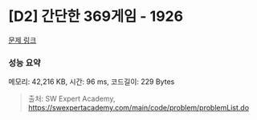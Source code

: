 # [D2] 간단한 369게임 - 1926 

[문제 링크](https://swexpertacademy.com/main/code/problem/problemDetail.do?contestProbId=AV5PTeo6AHUDFAUq) 

### 성능 요약

메모리: 42,216 KB, 시간: 96 ms, 코드길이: 229 Bytes



> 출처: SW Expert Academy, https://swexpertacademy.com/main/code/problem/problemList.do